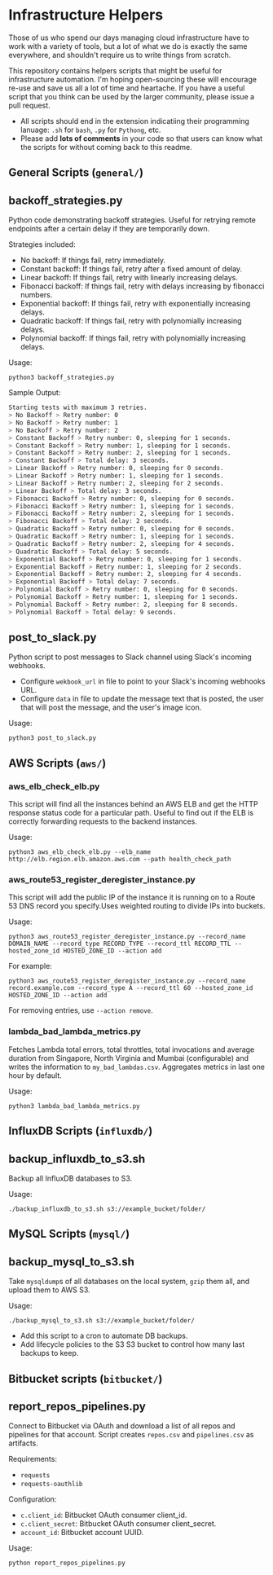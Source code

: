 # Infrastructure Helpers
Those of us who spend our days managing cloud infrastructure have to work with a variety of tools, but a lot of what we do is exactly the same everywhere, and shouldn't require us to write things from scratch.

This repository contains helpers scripts that might be useful for infrastructure automation. I'm hoping open-sourcing these will encourage re-use and save us all a lot of time and heartache. If you have a useful script that you think can be used by the larger community, please issue a pull request.

- All scripts should end in the extension indicatiing their programming lanuage: `.sh` for `bash`, `.py` for `Pythong`, etc.
- Please add **lots of comments** in your code so that users can know what the scripts for without coming back to this readme.

## General Scripts (`general/`)

## backoff_strategies.py
Python code demonstrating backoff strategies. Useful for retrying remote endpoints after a certain delay if they are temporarily down.

Strategies included:

- No backoff: If things fail, retry immediately.
- Constant backoff: If things fail, retry after a fixed amount of delay.
- Linear backoff: If things fail, retry with linearly increasing delays.
- Fibonacci backoff: If things fail, retry with delays increasing by fibonacci numbers.
- Exponential backoff: If things fail, retry with exponentially increasing delays.
- Quadratic backoff: If things fail, retry with polynomially increasing delays.
- Polynomial backoff: If things fail, retry with polynomially increasing delays.

Usage:

`python3 backoff_strategies.py`

Sample Output:

```bash
Starting tests with maximum 3 retries.
> No Backoff > Retry number: 0
> No Backoff > Retry number: 1
> No Backoff > Retry number: 2
> Constant Backoff > Retry number: 0, sleeping for 1 seconds.
> Constant Backoff > Retry number: 1, sleeping for 1 seconds.
> Constant Backoff > Retry number: 2, sleeping for 1 seconds.
> Constant Backoff > Total delay: 3 seconds.
> Linear Backoff > Retry number: 0, sleeping for 0 seconds.
> Linear Backoff > Retry number: 1, sleeping for 1 seconds.
> Linear Backoff > Retry number: 2, sleeping for 2 seconds.
> Linear Backoff > Total delay: 3 seconds.
> Fibonacci Backoff > Retry number: 0, sleeping for 0 seconds.
> Fibonacci Backoff > Retry number: 1, sleeping for 1 seconds.
> Fibonacci Backoff > Retry number: 2, sleeping for 1 seconds.
> Fibonacci Backoff > Total delay: 2 seconds.
> Quadratic Backoff > Retry number: 0, sleeping for 0 seconds.
> Quadratic Backoff > Retry number: 1, sleeping for 1 seconds.
> Quadratic Backoff > Retry number: 2, sleeping for 4 seconds.
> Quadratic Backoff > Total delay: 5 seconds.
> Exponential Backoff > Retry number: 0, sleeping for 1 seconds.
> Exponential Backoff > Retry number: 1, sleeping for 2 seconds.
> Exponential Backoff > Retry number: 2, sleeping for 4 seconds.
> Exponential Backoff > Total delay: 7 seconds.
> Polynomial Backoff > Retry number: 0, sleeping for 0 seconds.
> Polynomial Backoff > Retry number: 1, sleeping for 1 seconds.
> Polynomial Backoff > Retry number: 2, sleeping for 8 seconds.
> Polynomial Backoff > Total delay: 9 seconds.
```

## post_to_slack.py
Python script to post messages to Slack channel using Slack's incoming webhooks.

- Configure `wekbook_url` in file to point to your Slack's incoming webhooks URL.
- Configure `data` in file to update the message text that is posted, the user that will post the message, and the user's image icon.

Usage:

`python3 post_to_slack.py`


## AWS Scripts (`aws/`)

### aws_elb_check_elb.py
This script will find all the instances behind an AWS ELB and get the HTTP response status code for a particular path. Useful to find out if the ELB is correctly forwarding requests to the backend instances.

Usage:

`python3 aws_elb_check_elb.py --elb_name http://elb.region.elb.amazon.aws.com --path health_check_path`

### aws_route53_register_deregister_instance.py
This script will add the public IP of the instance it is running on to a Route 53 DNS record you specify.Uses weighted routing to divide IPs into buckets.

Usage:

`python3 aws_route53_register_deregister_instance.py --record_name DOMAIN_NAME --record_type RECORD_TYPE --record_ttl RECORD_TTL --hosted_zone_id HOSTED_ZONE_ID --action add`

For example:

`python3 aws_route53_register_deregister_instance.py --record_name record.example.com --record_type A --record_ttl 60 --hosted_zone_id HOSTED_ZONE_ID --action add`

For removing entries, use `--action remove`.

### lambda_bad_lambda_metrics.py
Fetches Lambda total errors, total throttles, total invocations and average duration from Singapore, North Virginia and Mumbai (configurable) and writes the information to `my_bad_lambdas.csv`. Aggregates metrics in last one hour by default.

Usage:

`python3 lambda_bad_lambda_metrics.py`

## InfluxDB Scripts (`influxdb/`)

## backup_influxdb_to_s3.sh
Backup all InfluxDB databases to S3.

Usage:

`./backup_influxdb_to_s3.sh s3://example_bucket/folder/`

## MySQL Scripts (`mysql/`)

## backup_mysql_to_s3.sh
Take `mysqldump`s of all databases on the local system, `gzip` them all, and upload them to AWS S3.

Usage:

`./backup_mysql_to_s3.sh s3://example_bucket/folder/`

- Add this script to a cron to automate DB backups.
- Add lifecycle policies to the S3 S3 bucket to control how many last backups to keep.

## Bitbucket scripts (`bitbucket/`)

## report_repos_pipelines.py
Connect to Bitbucket via OAuth and download a list of all repos and pipelines for that account. Script creates `repos.csv` and `pipelines.csv` as artifacts.

Requirements:
  - `requests`
  - `requests-oauthlib`

Configuration:
  - `c.client_id`: Bitbucket OAuth consumer client_id.
  - `c.client_secret`: Bitbucket OAuth consumer client_secret.
  - `account_id`: Bitbucket account UUID.

Usage:

`python report_repos_pipelines.py`
